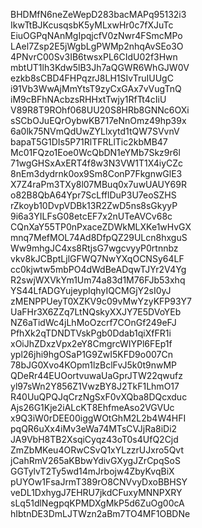 BHDMfN6neZeWepD283bacMAPq95132i3
IkwTtBJKcusqsbK5yMLxwHr0c7fXJuTc
EiuOGPqNAnMgIpqjcfV0zNwr4FSmcMPo
LAel7Zsp2E5jWgbLgPWMp2nhqAvSEo3O
4PNvrC00Sv3IB6twsxPL6CIdU02f3Hwn
mbtUT1lh3Kdw5lB3Jh7aQGWR6WhGJW0V
ezkb8sCBD4FHPqzrJ8LH1SIvTruIUUgC
i91Vb3WwAjMmYtsT9zyCxGAx7vVugTnQ
iM9cBFhNAcbzsRHHxtTwjy1RfTt4cIiU
V89R8T9ROhf068UU20S8HRb8GNNc6OXi
sSCbOJuEQrOybwKB717eNnOmz49hp39x
6a0lk75NVmQdUwZYLlxytd1tQW7SVvnV
bapaT5G1DIs5P71RlTFRLlTic2kbMB47
Mc01FQzo1Eoe0WcQbDN1eYMb7Skz9r6l
71wgGHSxAxERT4f8w3N3VW1T1X4iyCZc
8nEm3dydrnk0ox9Sm8ConP7FkgnwGlE3
X7Z4raPm3TXy8l07MBuq0x7uwUAUY69R
o82B8QbA64Ypr7ScLfflDuP3U7eoSZHS
rZkoyb10DvpVDBk13R2ZwD5ns8sGkyyP
9i6a3YILFsG08etcEF7x2nUTeAVCv68c
CQnXaY55TP0nPxaceZDWkMLXKe1wHvGX
mnq7MefMOL74Ad8DfpQZ29ULcn8hxguS
Ww9mhgJC4xs8RtjsG7wgcvyyP0rtnnbz
vkv8kJCBptLjlGFWQ7NwYXqOCNSy64LF
cc0kjwtw5mbPO4dWdBeADqwTJYr2V4Yg
R2swjWXVkYm1Um74a83d1M76FJb53xhq
YS44LfADGYujeypIqhyIQCMGjY2sI0yJ
zMENPPUeyT0XZKV9c09vMwYzyKFP93Y7
UaFHr3X6ZZq7LtNQskyXXJY7E5DVoYEb
NZ6aTidWc4jLhMoOzcrf7COnGf249eFJ
PfhXk2qTDNDTVskPgb0Ddab1qiXfFR1i
xOiJhZDxzVpx2eY8CmgrcWIYPl6FEp1f
ypl26jhi9hgOSaP1G9ZwI5KFD9o007Cn
78bJG0Xvo4KOpm1lzBclFvJ5k0t9nwMP
QDeRr44EUOortvuwaUaGprJTW22qwufz
yl97sWn2Y856Z1VwzBY8J2TkF1LhmO17
R40UuQPQJqCrzNgSxF0vXQba8DQcxduc
Ajs26G1Kje2iALcKT8EhfmeAso2VGVUc
x9Q3iW0rDEE00iggWOtGhM2L2b4W4HFI
pqQR6uXx4iMv3eWa74MTsCVJjRa8iDi2
JA9VbH8TB2XsqiCyqz43oT0s4UfQ2Cjd
ZmZbMKeu4ORwCSvQ1xYLzzrUJxro5Qvt
jCahRmV265aKBbwYdivGXygJZrCpqSoS
GGTylvT2Ty5wd14mJrbojw4ZbyKvqBiX
pUYOw1FsaJrmT389rO8CNVvyDxoBBHSY
veDL1DxhygJ7EHRU7jkdCFuxyMNNPXRY
sLq51dlNegpqKPMDXgMkP5d6ZuOg00cA
hIbtnDE3DmLJTWzn2aBm7TO4MF1OBDNe

